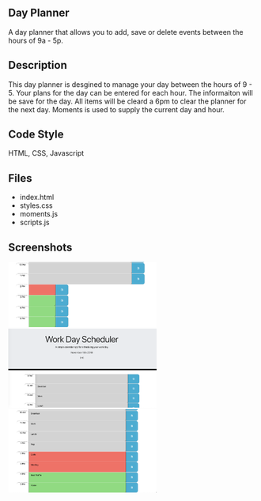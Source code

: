Day Planner
---

A day planner that allows you to add, save or delete events between the hours of 9a - 5p.

Description
---
This day planner is desgined to manage your day between the hours of 9 - 5.  Your plans for the day can be entered for each hour.  The informaiton will be save for the day. All items will be cleard a 6pm to clear the planner for the next day.
Moments is used to supply the current day and hour.

Code Style
---
HTML, CSS, Javascript

Files
---
* index.html
* styles.css
* moments.js
* scripts.js


Screenshots
---

<img src="assets/images/ss1.png" width=300>  <img src="assets/images/ss2.png" width=300>  
<img src="assets/images/ss3.png" width=300>  









